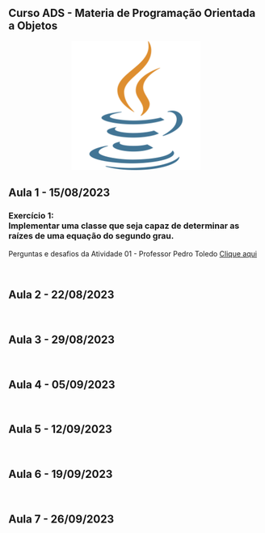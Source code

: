 ## Curso ADS - Materia de Programação Orientada a Objetos <br>

<p align="center">
    <img src="Faculdade_Java/img/java.png" width="255" aling="center">
</p>

## Aula 1 - 15/08/2023
<h3>Exercício 1: <br> Implementar uma classe que seja capaz de determinar as raízes de uma equação do segundo grau. </h3>
<p> Perguntas e desafios da Atividade 01 - Professor Pedro Toledo <a href="Faculdade_Java/Atividades/Atividade - Aula 1/perguntas-e-desafios.md"> Clique aqui </a></p>
<br>

## Aula 2 - 22/08/2023

<br>

## Aula 3 - 29/08/2023

<br>

## Aula 4 - 05/09/2023

<br>

## Aula 5 - 12/09/2023

<br>

## Aula 6 - 19/09/2023

<br>

## Aula 7 - 26/09/2023
